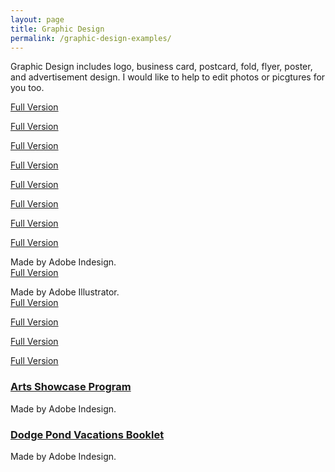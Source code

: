 ```yaml
---
layout: page
title: Graphic Design
permalink: /graphic-design-examples/
---
```


Graphic Design includes logo, business card, postcard, fold, flyer, poster, and advertisement design. I would like to help to edit photos or picgtures for you too. 

<div class="gridlayoutsecond">
   <div class="containerfixed2">
      <div class="row"> 
         <div class="center-cropped col-md-3 col-lg-3" id="graphicdesign11">
            <p><a href="/images/ChristmasCardBlueWebNodes.jpg" target="_blank">Full Version</a></p>     
         </div>
         <div class="center-cropped col-md-3 col-lg-3" id="graphicdesign12">
            <p><a href="/images/tigerYearCard2022.jpg" target="_blank">Full Version</a></p>     
         </div>       
         <div class="center-cropped col-md-3 col-lg-3" id="graphicdesign13">
            <p><a href="/images/2021cowYear.jpg" target="_blank">Full Version</a></p>     
         </div>
         <div class="center-cropped col-md-3 col-lg-3" id="graphicdesign14">
            <p><a href="/images/happyNewYear2021E.png" target="_blank">Full Version</a></p>     
         </div>
      </div>
   </div>
</div>

<div class="gridlayoutfirst">
   <div class="containerfixed2">
      <div class="row"> 
         <div class="center-cropped col-md-3 col-lg-3" id="graphicdesign21">
            <p><a href="/images/AWLogo2022.jpg" target="_blank">Full Version</a></p>     
         </div>
         <div class="center-cropped col-md-3 col-lg-3" id="graphicdesign22">
            <p><a href="/images/AWBookLogo.jpg" target="_blank">Full Version</a></p>     
         </div>       
         <div class="center-cropped col-md-3 col-lg-3" id="graphicdesign23">
            <p><a href="/images/AWCircusLogo.jpg" target="_blank">Full Version</a></p>     
         </div>
         <div class="center-cropped col-md-3 col-lg-3" id="graphicdesign24">
            <p><a href="/images/AWDisnepLogo.jpg" target="_blank">Full Version</a></p>     
         </div>
      </div>
   </div>
</div>

<div class="gridlayoutsecond">
   <div class="containerfixed2">
      <div class="row"> 
         <div class="center-cropped col-md-6 col-lg-6" id="graphicdesign31">
            <p>Made by Adobe Indesign.<br /><a href="/images/autismWalkBanner.jpg" target="_blank">Full Version</a></p>     
         </div>
         <div class="center-cropped col-md-6 col-lg-6" id="graphicdesign32">
            <p>Made by Adobe Illustrator.<br /><a href="/images/roseWoman1.jpg" target="_blank">Full Version</a></p>     
         </div>       
      </div>
   </div>
</div>

<div class="gridlayoutfirst">
   <div class="containerfixed2">
      <div class="row"> 
         <div class="center-cropped col-md-6 col-lg-4" id="graphicdesign41">
            <p><a href="/images/artsShow2017Flyer8.5x11.jpg" target="_blank">Full Version</a></p>     
         </div>
         <div class="center-cropped col-md-6 col-lg-4" id="graphicdesign42">
            <p><a href="/images/childrenCareManagementFlyer2022.jpg" target="_blank">Full Version</a></p>     
         </div>       
         <div class="center-cropped col-md-6 col-lg-4" id="graphicdesign42">
            <p><a href="/images/CPSflyer2018.jpg" target="_blank">Full Version</a></p>     
         </div>       
      </div>
   </div>
</div>

### [Arts Showcase Program](/files/artsShowProgram2019.pdf)

Made by Adobe Indesign.

### [Dodge Pond Vacations Booklet](/files/dpBooklet2019.pdf)

Made by Adobe Indesign.
